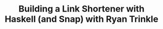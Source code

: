 ---
title: Building a Link Shortener with Haskell (and Snap) with Ryan Trinkle
url-video: http://vimeo.com/59109358
authors:
- Richard Minerich
type: presentation
tags:
- web
- web frameworks
libraries:
- Snap
doHaskell-type: video lecture
dohaskell-year: 2013
---